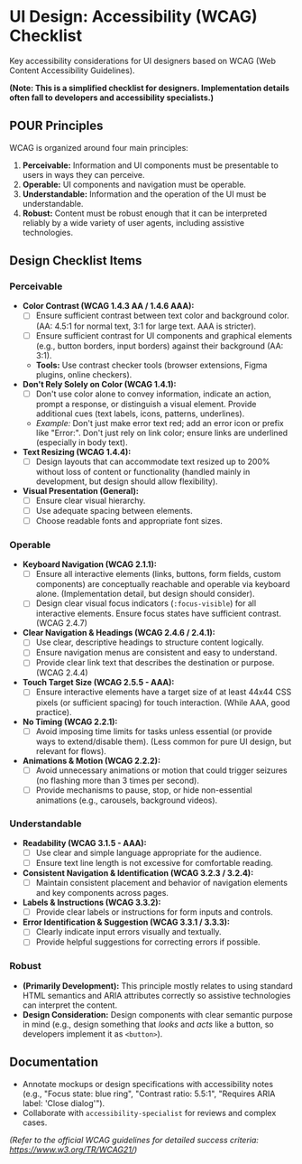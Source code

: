 # UI Design: Accessibility (WCAG) Checklist

Key accessibility considerations for UI designers based on WCAG (Web Content Accessibility Guidelines).

**(Note: This is a simplified checklist for designers. Implementation details often fall to developers and accessibility specialists.)**

## POUR Principles

WCAG is organized around four main principles:

1.  **Perceivable:** Information and UI components must be presentable to users in ways they can perceive.
2.  **Operable:** UI components and navigation must be operable.
3.  **Understandable:** Information and the operation of the UI must be understandable.
4.  **Robust:** Content must be robust enough that it can be interpreted reliably by a wide variety of user agents, including assistive technologies.

## Design Checklist Items

### Perceivable

*   **Color Contrast (WCAG 1.4.3 AA / 1.4.6 AAA):**
    *   [ ] Ensure sufficient contrast between text color and background color. (AA: 4.5:1 for normal text, 3:1 for large text. AAA is stricter).
    *   [ ] Ensure sufficient contrast for UI components and graphical elements (e.g., button borders, input borders) against their background (AA: 3:1).
    *   **Tools:** Use contrast checker tools (browser extensions, Figma plugins, online checkers).
*   **Don't Rely Solely on Color (WCAG 1.4.1):**
    *   [ ] Don't use color alone to convey information, indicate an action, prompt a response, or distinguish a visual element. Provide additional cues (text labels, icons, patterns, underlines).
    *   *Example:* Don't just make error text red; add an error icon or prefix like "Error:". Don't just rely on link color; ensure links are underlined (especially in body text).
*   **Text Resizing (WCAG 1.4.4):**
    *   [ ] Design layouts that can accommodate text resized up to 200% without loss of content or functionality (handled mainly in development, but design should allow flexibility).
*   **Visual Presentation (General):**
    *   [ ] Ensure clear visual hierarchy.
    *   [ ] Use adequate spacing between elements.
    *   [ ] Choose readable fonts and appropriate font sizes.

### Operable

*   **Keyboard Navigation (WCAG 2.1.1):**
    *   [ ] Ensure all interactive elements (links, buttons, form fields, custom components) are conceptually reachable and operable via keyboard alone. (Implementation detail, but design should consider).
    *   [ ] Design clear visual focus indicators (`:focus-visible`) for all interactive elements. Ensure focus states have sufficient contrast. (WCAG 2.4.7)
*   **Clear Navigation & Headings (WCAG 2.4.6 / 2.4.1):**
    *   [ ] Use clear, descriptive headings to structure content logically.
    *   [ ] Ensure navigation menus are consistent and easy to understand.
    *   [ ] Provide clear link text that describes the destination or purpose. (WCAG 2.4.4)
*   **Touch Target Size (WCAG 2.5.5 - AAA):**
    *   [ ] Ensure interactive elements have a target size of at least 44x44 CSS pixels (or sufficient spacing) for touch interaction. (While AAA, good practice).
*   **No Timing (WCAG 2.2.1):**
    *   [ ] Avoid imposing time limits for tasks unless essential (or provide ways to extend/disable them). (Less common for pure UI design, but relevant for flows).
*   **Animations & Motion (WCAG 2.2.2):**
    *   [ ] Avoid unnecessary animations or motion that could trigger seizures (no flashing more than 3 times per second).
    *   [ ] Provide mechanisms to pause, stop, or hide non-essential animations (e.g., carousels, background videos).

### Understandable

*   **Readability (WCAG 3.1.5 - AAA):**
    *   [ ] Use clear and simple language appropriate for the audience.
    *   [ ] Ensure text line length is not excessive for comfortable reading.
*   **Consistent Navigation & Identification (WCAG 3.2.3 / 3.2.4):**
    *   [ ] Maintain consistent placement and behavior of navigation elements and key components across pages.
*   **Labels & Instructions (WCAG 3.3.2):**
    *   [ ] Provide clear labels or instructions for form inputs and controls.
*   **Error Identification & Suggestion (WCAG 3.3.1 / 3.3.3):**
    *   [ ] Clearly indicate input errors visually and textually.
    *   [ ] Provide helpful suggestions for correcting errors if possible.

### Robust

*   **(Primarily Development):** This principle mostly relates to using standard HTML semantics and ARIA attributes correctly so assistive technologies can interpret the content.
*   **Design Consideration:** Design components with clear semantic purpose in mind (e.g., design something that *looks* and *acts* like a button, so developers implement it as `<button>`).

## Documentation

*   Annotate mockups or design specifications with accessibility notes (e.g., "Focus state: blue ring", "Contrast ratio: 5.5:1", "Requires ARIA label: 'Close dialog'").
*   Collaborate with `accessibility-specialist` for reviews and complex cases.

*(Refer to the official WCAG guidelines for detailed success criteria: https://www.w3.org/TR/WCAG21/)*